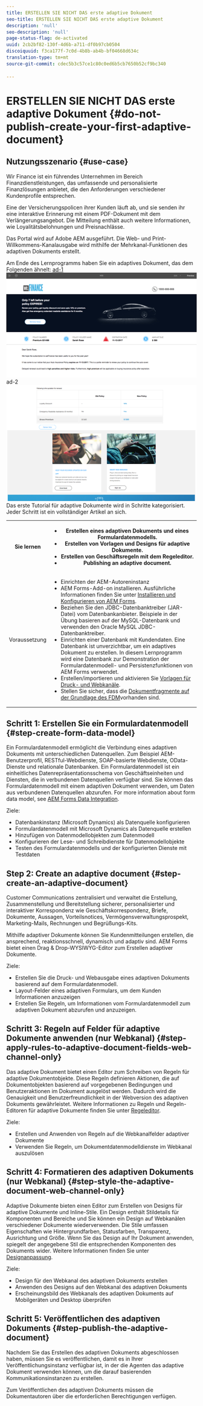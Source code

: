 ```yaml
---
title: ERSTELLEN SIE NICHT DAS erste adaptive Dokument
seo-title: ERSTELLEN SIE NICHT DAS erste adaptive Dokument
description: 'null'
seo-description: 'null'
page-status-flag: de-activated
uuid: 2cb2bf82-130f-4d6b-a711-df0b97cb0504
discoiquuid: f3ca177f-7c0d-4b8b-ab4b-bf04668d634c
translation-type: tm+mt
source-git-commit: cdec5b3c57ce1c80c0ed6b5cb7650b52cf9bc340

---
```



# ERSTELLEN SIE NICHT DAS erste adaptive Dokument {#do-not-publish-create-your-first-adaptive-document}

## Nutzungsszenario {#use-case}

Wir Finance ist ein führendes Unternehmen im Bereich Finanzdienstleistungen, das umfassende und personalisierte Finanzlösungen anbietet, die den Anforderungen verschiedener Kundenprofile entsprechen.

Eine der Versicherungspolicen ihrer Kunden läuft ab, und sie senden ihr eine interaktive Erinnerung mit einem PDF-Dokument mit dem Verlängerungsangebot. Die Mitteilung enthält auch weitere Informationen, wie Loyalitätsbelohnungen und Preisnachlässe.

Das Portal wird auf Adobe AEM ausgeführt. Die Web- und Print-Willkommens-Kanalausgabe wird mithilfe der Mehrkanal-Funktionen des adaptiven Dokuments erstellt.

Am Ende des Lernprogramms haben Sie ein adaptives Dokument, das dem Folgenden ähnelt:
[ ad-1![ ](assets/ad-1.png)](https://blogs.adobe.com/contentcorner/files/2017/07/PAF_Mobile.pdf) ad-2[![](assets/ad-2.png)](https://blogs.adobe.com/contentcorner/files/2017/07/PAF_Desktop.pdf)Das erste Tutorial für adaptive Dokumente wird in Schritte kategorisiert. Jeder Schritt ist ein vollständiger Artikel an sich.

<table> 
 <tbody>
  <tr>
   <th>Sie lernen</th> 
   <th>
    <ul> 
     <li>Erstellen eines adaptiven Dokuments und eines Formulardatenmodells.</li> 
     <li>Erstellen von Vorlagen und Designs für adaptive Dokumente.</li> 
     <li>Erstellen von Geschäftsregeln mit dem Regeleditor.<br /> </li> 
     <li>Publishing an adaptive document. <br /> </li> 
    </ul> </th> 
  </tr>
  <tr>
   <td>Voraussetzung</td> 
   <td>
    <ul> 
     <li>Einrichten der AEM-Autoreninstanz </li> 
     <li>AEM Forms-Add-on installieren. Ausführliche Informationen finden Sie unter <a href="/help/forms/using/installing-configuring-aem-forms-osgi.md" target="_blank">Installieren und Konfigurieren von AEM Forms</a>.</li> 
     <li>Beziehen Sie den JDBC-Datenbanktreiber (JAR-Datei) vom Datenbankanbieter. Beispiele in der Übung basieren auf der MySQL-Datenbank und verwenden den Oracle MySQL JDBC-Datenbanktreiber. </li> 
     <li>Einrichten einer Datenbank mit Kundendaten. Eine Datenbank ist unverzichtbar, um ein adaptives Dokument zu erstellen. In diesem Lernprogramm wird eine Datenbank zur Demonstration der Formulardatenmodell- und Persistenzfunktionen von AEM Forms verwendet. </li> 
     <li>Erstellen/importieren und aktivieren Sie <a href="/help/forms/using/web-channel-print-channel.md">Vorlagen für Druck- und Webkanäle</a>.</li> 
     <li>Stellen Sie sicher, dass die <a href="/help/forms/using/document-fragments.md">Dokumentfragmente auf der Grundlage des FDM</a>vorhanden sind.</li> 
    </ul> </td> 
  </tr>
 </tbody>
</table>

## Schritt 1: Erstellen Sie ein Formulardatenmodell {#step-create-form-data-model}

Ein Formulardatenmodell ermöglicht die Verbindung eines adaptiven Dokuments mit unterschiedlichen Datenquellen. Zum Beispiel AEM-Benutzerprofil, RESTful-Webdienste, SOAP-basierte Webdienste, OData-Dienste und relationale Datenbanken. Ein Formulardatenmodell ist ein einheitliches Datenrepräsentationsschema von Geschäftseinheiten und Diensten, die in verbundenen Datenquellen verfügbar sind. Sie können das Formulardatenmodell mit einem adaptiven Dokument verwenden, um Daten aus verbundenen Datenquellen abzurufen. For more information about form data model, see [AEM Forms Data Integration](/help/forms/using/data-integration.md).

Ziele:

* Datenbankinstanz (Microsoft Dynamics) als Datenquelle konfigurieren
* Formulardatenmodell mit Microsoft Dynamics als Datenquelle erstellen
* Hinzufügen von Datenmodellobjekten zum Datenmodell
* Konfigurieren der Lese- und Schreibdienste für Datenmodellobjekte
* Testen des Formulardatenmodells und der konfigurierten Dienste mit Testdaten

## Step 2: Create an adaptive document {#step-create-an-adaptive-document}

Customer Communications zentralisiert und verwaltet die Erstellung, Zusammenstellung und Bereitstellung sicherer, personalisierter und interaktiver Korrespondenz wie Geschäftskorrespondenz, Briefe, Dokumente, Aussagen, Vorteilsnotices, Vermögensverwaltungsprospekt, Marketing-Mails, Rechnungen und Begrüßungs-Kits.

Mithilfe adaptiver Dokumente können Sie Kundenmitteilungen erstellen, die ansprechend, reaktionsschnell, dynamisch und adaptiv sind. AEM Forms bietet einen Drag &amp; Drop-WYSIWYG-Editor zum Erstellen adaptiver Dokumente.

<!--`For more information about adaptive documents, see [Introduction to authoring adaptive documents](/forms/using/introduction-ad-authoring.md).`-->

Ziele:

* Erstellen Sie die Druck- und Webausgabe eines adaptiven Dokuments basierend auf dem Formulardatenmodell.
* Layout-Felder eines adaptiven Formulars, um dem Kunden Informationen anzuzeigen
* Erstellen Sie Regeln, um Informationen vom Formulardatenmodell zum adaptiven Dokument abzurufen und anzuzeigen.

<!--![see-the-guide-sm](assets/see-the-guide-sm.png)-->

## Schritt 3: Regeln auf Felder für adaptive Dokumente anwenden (nur Webkanal) {#step-apply-rules-to-adaptive-document-fields-web-channel-only}

Das adaptive Dokument bietet einen Editor zum Schreiben von Regeln für adaptive Dokumentobjekte. Diese Regeln definieren Aktionen, die auf Dokumentobjekten basierend auf vorgegebenen Bedingungen und Benutzeraktionen im Dokument ausgelöst werden. Dadurch wird die Genauigkeit und Benutzerfreundlichkeit in der Webversion des adaptiven Dokuments gewährleistet. Weitere Informationen zu Regeln und Regeln-Editoren für adaptive Dokumente finden Sie unter [Regeleditor](/help/forms/using/rule-editor.md).

Ziele:

* Erstellen und Anwenden von Regeln auf die Webkanalfelder adaptiver Dokumente
* Verwenden Sie Regeln, um Dokumentdatenmodelldienste im Webkanal auszulösen

## Schritt 4: Formatieren des adaptiven Dokuments (nur Webkanal) {#step-style-the-adaptive-document-web-channel-only}

Adaptive Dokumente bieten einen Editor zum Erstellen von Designs für adaptive Dokumente und Inline-Stile. Ein Design enthält Stildetails für Komponenten und Bereiche und Sie können ein Design auf Webkanälen verschiedener Dokumente wiederverwenden. Die Stile umfassen Eigenschaften wie Hintergrundfarben, Statusfarben, Transparenz, Ausrichtung und Größe. Wenn Sie das Design auf Ihr Dokument anwenden, spiegelt der angegebene Stil die entsprechenden Komponenten des Dokuments wider. Weitere Informationen finden Sie unter [Designanpassung](/help/forms/using/themes.md).

Ziele:

* Design für den Webkanal des adaptiven Dokuments erstellen
* Anwenden des Designs auf den Webkanal des adaptiven Dokuments
* Erscheinungsbild des Webkanals des adaptiven Dokuments auf Mobilgeräten und Desktop überprüfen

## Schritt 5: Veröffentlichen des adaptiven Dokuments {#step-publish-the-adaptive-document}

Nachdem Sie das Erstellen des adaptiven Dokuments abgeschlossen haben, müssen Sie es veröffentlichen, damit es in Ihrer Veröffentlichungsinstanz verfügbar ist, in der die Agenten das adaptive Dokument verwenden können, um die darauf basierenden Kommunikationsinstanzen zu erstellen.

Zum Veröffentlichen des adaptiven Dokuments müssen die Dokumentautoren über die erforderlichen Berechtigungen verfügen.
